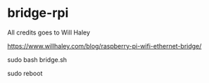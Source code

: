 # bridge-rpi


All credits goes to Will Haley

https://www.willhaley.com/blog/raspberry-pi-wifi-ethernet-bridge/

sudo bash bridge.sh

sudo reboot
